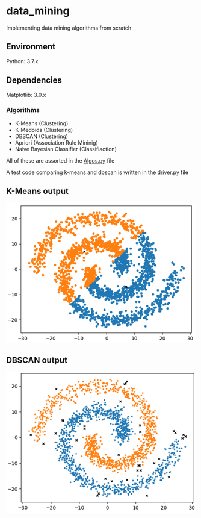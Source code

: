 # data_mining
Implementing data mining algorithms from scratch

## Environment
Python: 3.7.x

## Dependencies
Matplotlib: 3.0.x

### Algorithms
* K-Means (Clustering)
* K-Medoids (Clustering)
* DBSCAN (Clustering)
* Apriori (Association Rule Mininig)
* Naive Bayesian Classifier (Classifiaction)

All of these are assorted in the [Algos.py](https://github.com/beedu18/data_mining/blob/master/Algos.py) file

A test code comparing k-means and dbscan is written in the [driver.py](https://github.com/beedu18/data_mining/blob/master/driver.py) file

## K-Means output

![text1][img1]

[img1]: ./kmeans.PNG "K-Means tends to form spherical clusters"

## DBSCAN output

![text2][img2]

[img2]: ./dbscan.PNG "DBSCAN forms clusters based on density of the region"
